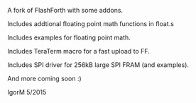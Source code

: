 A fork of FlashForth with some addons.

Includes addtional floating point math functions in float.s

Includes examples for floating point math.

Includes TeraTerm macro for a fast upload to FF.

Includes SPI driver for 256kB large SPI FRAM (and examples).

And more coming soon :)

IgorM 5/2015
